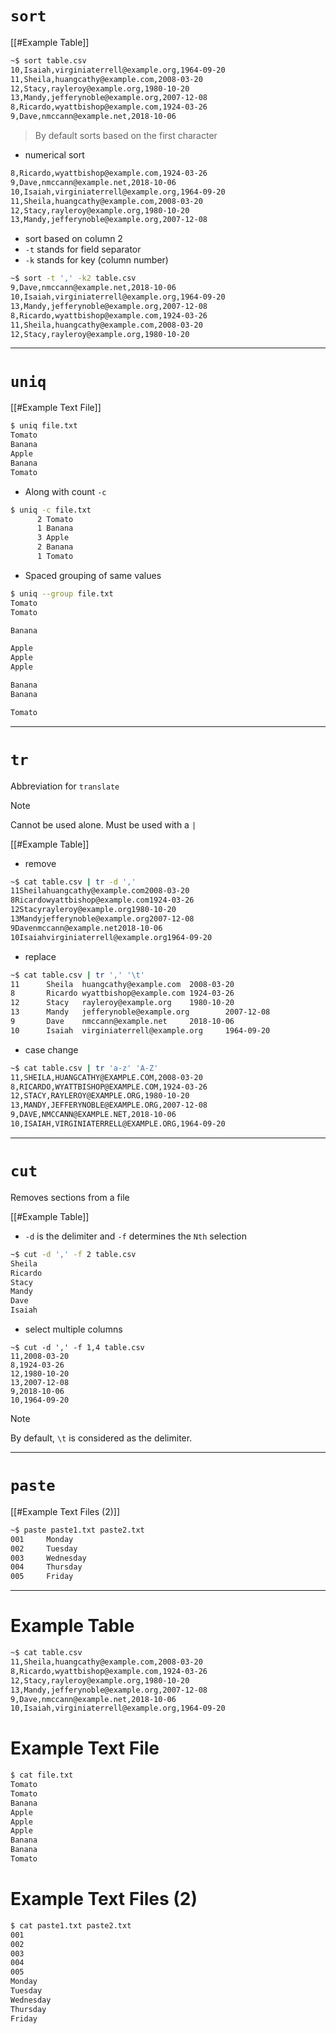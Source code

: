 
# `sort`

[[#Example Table]]

```bash
~$ sort table.csv
10,Isaiah,virginiaterrell@example.org,1964-09-20
11,Sheila,huangcathy@example.com,2008-03-20
12,Stacy,rayleroy@example.org,1980-10-20
13,Mandy,jefferynoble@example.org,2007-12-08
8,Ricardo,wyattbishop@example.com,1924-03-26
9,Dave,nmccann@example.net,2018-10-06
```

> By default sorts based on the first character

- numerical sort
```bash
8,Ricardo,wyattbishop@example.com,1924-03-26
9,Dave,nmccann@example.net,2018-10-06
10,Isaiah,virginiaterrell@example.org,1964-09-20
11,Sheila,huangcathy@example.com,2008-03-20
12,Stacy,rayleroy@example.org,1980-10-20
13,Mandy,jefferynoble@example.org,2007-12-08
```

- sort based on column 2
- `-t` stands for field separator
- `-k` stands for key (column number)
```bash
~$ sort -t ',' -k2 table.csv
9,Dave,nmccann@example.net,2018-10-06
10,Isaiah,virginiaterrell@example.org,1964-09-20
13,Mandy,jefferynoble@example.org,2007-12-08
8,Ricardo,wyattbishop@example.com,1924-03-26
11,Sheila,huangcathy@example.com,2008-03-20
12,Stacy,rayleroy@example.org,1980-10-20
```

---
# `uniq`

[[#Example Text File]]

```bash
$ uniq file.txt
Tomato
Banana
Apple
Banana
Tomato
```

- Along with count `-c`
```bash
$ uniq -c file.txt
      2 Tomato
      1 Banana
      3 Apple
      2 Banana
      1 Tomato
```

- Spaced grouping of same values
```bash
$ uniq --group file.txt
Tomato
Tomato

Banana

Apple
Apple
Apple

Banana
Banana

Tomato
```

---

# `tr`

Abbreviation for `translate`

> [!Note]
> Cannot be used alone.
> Must be used with a `|`

[[#Example Table]]

- remove
```bash
~$ cat table.csv | tr -d ','
11Sheilahuangcathy@example.com2008-03-20
8Ricardowyattbishop@example.com1924-03-26
12Stacyrayleroy@example.org1980-10-20
13Mandyjefferynoble@example.org2007-12-08
9Davenmccann@example.net2018-10-06
10Isaiahvirginiaterrell@example.org1964-09-20
```

- replace
```bash
~$ cat table.csv | tr ',' '\t'
11      Sheila  huangcathy@example.com  2008-03-20
8       Ricardo wyattbishop@example.com 1924-03-26
12      Stacy   rayleroy@example.org    1980-10-20
13      Mandy   jefferynoble@example.org        2007-12-08
9       Dave    nmccann@example.net     2018-10-06
10      Isaiah  virginiaterrell@example.org     1964-09-20
```

- case change
```bash
~$ cat table.csv | tr 'a-z' 'A-Z'
11,SHEILA,HUANGCATHY@EXAMPLE.COM,2008-03-20
8,RICARDO,WYATTBISHOP@EXAMPLE.COM,1924-03-26
12,STACY,RAYLEROY@EXAMPLE.ORG,1980-10-20
13,MANDY,JEFFERYNOBLE@EXAMPLE.ORG,2007-12-08
9,DAVE,NMCCANN@EXAMPLE.NET,2018-10-06
10,ISAIAH,VIRGINIATERRELL@EXAMPLE.ORG,1964-09-20
```

---

# `cut`

Removes sections from a file

[[#Example Table]]

- `-d` is the delimiter and `-f` determines the `Nth` selection
```bash
~$ cut -d ',' -f 2 table.csv
Sheila
Ricardo
Stacy
Mandy
Dave
Isaiah
```

- select multiple columns
```
~$ cut -d ',' -f 1,4 table.csv
11,2008-03-20
8,1924-03-26
12,1980-10-20
13,2007-12-08
9,2018-10-06
10,1964-09-20
```

> [!Note]
> By default, `\t` is considered as the delimiter.

---
# `paste`

[[#Example Text Files (2)]]

```bash
~$ paste paste1.txt paste2.txt
001     Monday
002     Tuesday
003     Wednesday
004     Thursday
005     Friday
```

---

# Example Table

```bash
~$ cat table.csv
11,Sheila,huangcathy@example.com,2008-03-20
8,Ricardo,wyattbishop@example.com,1924-03-26
12,Stacy,rayleroy@example.org,1980-10-20
13,Mandy,jefferynoble@example.org,2007-12-08
9,Dave,nmccann@example.net,2018-10-06
10,Isaiah,virginiaterrell@example.org,1964-09-20
```

# Example Text File

```bash
$ cat file.txt
Tomato
Tomato
Banana
Apple
Apple
Apple
Banana
Banana
Tomato
```

# Example Text Files (2)

```bash
$ cat paste1.txt paste2.txt
001
002
003
004
005
Monday
Tuesday
Wednesday
Thursday
Friday
```